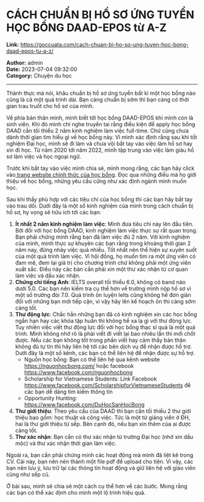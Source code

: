 # CÁCH CHUẨN BỊ HỒ SƠ ỨNG TUYỂN HỌC BỔNG DAAD-EPOS từ A-Z

**Link:** https://goccuata.com/cach-chuan-bi-ho-so-ung-tuyen-hoc-bong-daad-epos-tu-a-z/

**Author:** admin  
**Date:** 2023-07-04 09:32:00  
**Category:** Chuyện du học

---

<!-- wp:paragraph -->
<p>Thành thực mà nói, khâu chuẩn bị hồ sơ ứng tuyển bất kì một học bổng nào cũng là cả một quá trình dài. Bạn càng chuẩn bị sớm thì bạn càng có thời gian trau truốt cho hồ sơ của mình. </p>
<!-- /wp:paragraph -->

<!-- wp:paragraph -->
<p>Về phía bản thân mình, mình biết tới học bổng DAAD-EPOS khi mình còn là sinh viên. Khi đó mình chỉ nghe truyền tai rằng điều kiện để apply học bổng DAAD cần tối thiểu 2 năm kinh nghiệm làm việc full-time. Chứ cũng chưa dành thời gian tìm hiểu gì về học bổng này. Vì mình xác định rằng sau khi tốt nghiệm Đại học, mình sẽ đi làm và chưa vội bắt tay vào việc làm hồ sơ hay xin đi học. Từ năm 2020 tới năm 2022, mình tập trung vào việc làm giàu hồ sơ làm việc và học ngoại ngữ. </p>
<!-- /wp:paragraph -->

<!-- wp:paragraph -->
<p>Trước khi bắt tay vào việc mình chia sẻ, mình mong rằng, các bạn hãy click vào<a href="https://www2.daad.de/deutschland/stipendium/datenbank/en/21148-scholarship-database/?status=&amp;origin=&amp;subjectGrps=&amp;daad=&amp;intention=&amp;q=epos&amp;page=1&amp;detail=50076777"> trang website chính thức của học bổng</a>. Đọc qua những điều mà họ giới thiệu về học bổng, những yêu cầu cững như xác định ngành mình muốn học.</p>
<!-- /wp:paragraph -->

<!-- wp:paragraph -->
<p>Sau khi thấy phù hợp với các tiêu chí của học bổng thì các bạn hãy bắt tay vào trau dồi. Dưới đây là một số kinh nghiệm của mình trong cách chuẩn bị hồ sơ, hy vọng sẽ hữu ích tới các bạn:</p>
<!-- /wp:paragraph -->

<!-- wp:list {"ordered":true} -->
<ol><!-- wp:list-item -->
<li><strong>Ít nhất 2 năm kinh nghiệm làm việc</strong>: Mình đưa tiêu chỉ này lên đầu tiên. Bởi đối với học bổng DAAD, kinh nghiệm làm việc thực sự rất quan trọng. Bạn phải chứng minh rằng bạn đã làm việc đủ 2 năm. Với kinh nghiệm của mình, mình thực sự khuyên các bạn rằng trong khoảng thời gian 2 năm nay, đừng nhảy việc quá nhiều. Tốt nhất nên thể hiện sự xuyên suốt của một quá trình làm việc. Vì hội đồng, họ muốn tìm ra một ứng viên có đam mê, đem lại giá trị cho chương trình chứ không phải một ứng viên xuất sắc. Điều này các bản cần phải xin một thư xác nhận từ cơ quan làm việc và dấu xác nhận.</li>
<!-- /wp:list-item -->

<!-- wp:list-item -->
<li><strong>Chứng chỉ tiếng Anh</strong>: IELTS overall tối thiểu 6.0, không có band nào dưới 5.0. Các bạn nên kiểm tra cụ thể hơn về trường mình nộp hồ sơ vì một số trường đòi 7.0. Quá trình ôn luyện Ielts cũng không hề đơn giản đối với những bạn mới tiếp cận, vì vậy hãy lên kế hoạch ôn thi càng sớm càng tốt.</li>
<!-- /wp:list-item -->

<!-- wp:list-item -->
<li><strong>Thư động lực</strong>: Chắc hẳn những bạn đã có kinh nghiệm xin các học bổng ngắn hạn hay các khóa tập huấn thì không hề xa lạ gì với thư động lực. Tuy nhiên việc viết thư động lực đối với học bổng thạc sĩ quả là một quá trình. Mình không nhớ rõ là phải viết đi viết lại bao nhiêu lần thì mới chốt được. Nếu các bạn không tốt trong phần viết hay cảm thấy bản thân không đủ tự tin thì hãy liên hệ tới các bên dịch vụ để nhận được hỗ trợ. Dưới đây là một số kênh, các bạn có thể liên hệ để nhận được sự hỗ trợ.  <!-- wp:list -->
<ul><!-- wp:list-item -->
<li>Nguồn học bổng: Bạn có thể liên hệ qua kênh website <a href="https://nguonhocbong.com/">https://nguonhocbong.com/</a> hoặc facebook <a href="https://www.facebook.com/nguonhocbong">https://www.facebook.com/nguonhocbong</a></li>
<!-- /wp:list-item -->

<!-- wp:list-item -->
<li>Scholarship for Vietnamese Students: Link Facebook <a href="https://www.facebook.com/ScholarshipforVietnameseStudents">https://www.facebook.com/ScholarshipforVietnameseStudents</a> để các bạn dễ dàng tìm kiếm thông tin</li>
<!-- /wp:list-item -->

<!-- wp:list-item -->
<li>Opportunity Hunting: <a href="https://www.facebook.com/DuHocSanHocBong">https://www.facebook.com/DuHocSanHocBong</a></li>
<!-- /wp:list-item --></ul>
<!-- /wp:list --></li>
<!-- /wp:list-item -->

<!-- wp:list-item -->
<li> <strong>Thư giới thiệu</strong>: Theo yêu cầu của DAAD thì bạn cần tối thiểu 2 thư giới thiệu bao gồm: học thuật và công việc. Tức là một từ giảng viên ở ĐH, hai là thư giới thiệu từ sếp. Bên cạnh đó, nếu bạn xin thêm của ai được càng tốt.</li>
<!-- /wp:list-item -->

<!-- wp:list-item -->
<li><strong>Thư xác nhận</strong>: Bạn cần có thư xác nhận từ trường Đại học (nhớ xin dấu mộc) và thư xác nhận thời gian làm việc.</li>
<!-- /wp:list-item --></ol>
<!-- /wp:list -->

<!-- wp:paragraph -->
<p>Ngoài ra, bạn cần phải chứng minh các hoạt động mà mình đã liệt kê trong CV. Cái này, bạn nên nén thành một file pdf để upload cho tiện. Vì vậy, các bạn nên lưu ý, lưu trữ lại các thông tin hoạt động và giữ liên hệ với giáo viên cũng như sếp cũ.</p>
<!-- /wp:paragraph -->

<!-- wp:paragraph -->
<p>Ở bài sau, mình sẽ chia sẻ một cách cụ thể hơn về các bước. Mong rằng các bạn có thể xác định cho mình một lộ trình hiệu quả. </p>
<!-- /wp:paragraph -->

<!-- wp:paragraph -->
<p></p>
<!-- /wp:paragraph -->
